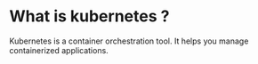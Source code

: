 # What is kubernetes ?

Kubernetes is a container orchestration tool. It helps you manage containerized 
applications.